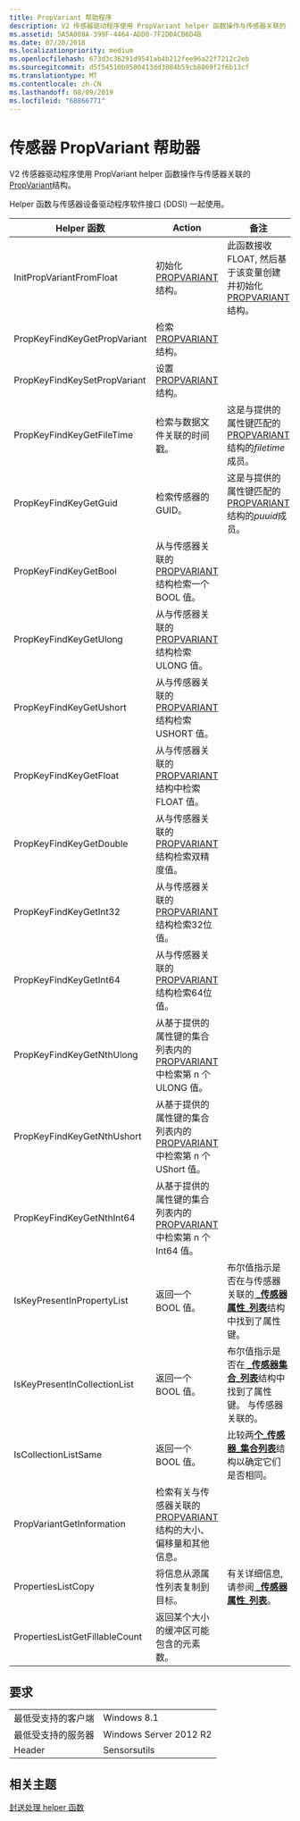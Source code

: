 ```yaml
---
title: PropVariant 帮助程序
description: V2 传感器驱动程序使用 PropVariant helper 函数操作与传感器关联的 PROPVARIANT 结构。
ms.assetid: 5A5A008A-399F-4464-ADD0-7F2DDACB6D4B
ms.date: 07/20/2018
ms.localizationpriority: medium
ms.openlocfilehash: 673d3c36291d9541ab4b212fee96a22f7212c2eb
ms.sourcegitcommit: d5f54510b9500413dd3084b59cb8869f2f6b13cf
ms.translationtype: MT
ms.contentlocale: zh-CN
ms.lasthandoff: 08/09/2019
ms.locfileid: "68866771"
---
```

# <a name="sensor-propvariant-helpers"></a>传感器 PropVariant 帮助器

V2 传感器驱动程序使用 PropVariant helper 函数操作与传感器关联的[PropVariant](https://docs.microsoft.com/windows/win32/api/propidlbase/ns-propidlbase-propvariant)结构。

Helper 函数与传感器设备驱动程序软件接口 (DDSI) 一起使用。

| Helper 函数 | Action | 备注 |
| --- | --- | --- |
| InitPropVariantFromFloat | 初始化[PROPVARIANT](https://docs.microsoft.com/windows/win32/api/propidlbase/ns-propidlbase-propvariant)结构。 | 此函数接收 FLOAT, 然后基于该变量创建并初始化[PROPVARIANT](https://docs.microsoft.com/windows/win32/api/propidlbase/ns-propidlbase-propvariant)结构。 |
| PropKeyFindKeyGetPropVariant | 检索[PROPVARIANT](https://docs.microsoft.com/windows/win32/api/propidlbase/ns-propidlbase-propvariant)结构。 | |
| PropKeyFindKeySetPropVariant | 设置[PROPVARIANT](https://docs.microsoft.com/windows/win32/api/propidlbase/ns-propidlbase-propvariant)结构。 | |
| PropKeyFindKeyGetFileTime | 检索与数据文件关联的时间戳。 |这是与提供的属性键匹配的[PROPVARIANT](https://docs.microsoft.com/windows/win32/api/propidlbase/ns-propidlbase-propvariant)结构的*filetime*成员。 |
| PropKeyFindKeyGetGuid | 检索传感器的 GUID。 | 这是与提供的属性键匹配的[PROPVARIANT](https://docs.microsoft.com/windows/win32/api/propidlbase/ns-propidlbase-propvariant)结构的*puuid*成员。 |
| PropKeyFindKeyGetBool | 从与传感器关联的[PROPVARIANT](https://docs.microsoft.com/windows/win32/api/propidlbase/ns-propidlbase-propvariant)结构检索一个 BOOL 值。 | |
| PropKeyFindKeyGetUlong | 从与传感器关联的[PROPVARIANT](https://docs.microsoft.com/windows/win32/api/propidlbase/ns-propidlbase-propvariant)结构检索 ULONG 值。 | |
| PropKeyFindKeyGetUshort | 从与传感器关联的[PROPVARIANT](https://docs.microsoft.com/windows/win32/api/propidlbase/ns-propidlbase-propvariant)结构检索 USHORT 值。 | |
| PropKeyFindKeyGetFloat | 从与传感器关联的[PROPVARIANT](https://docs.microsoft.com/windows/win32/api/propidlbase/ns-propidlbase-propvariant)结构中检索 FLOAT 值。 | |
| PropKeyFindKeyGetDouble | 从与传感器关联的[PROPVARIANT](https://docs.microsoft.com/windows/win32/api/propidlbase/ns-propidlbase-propvariant)结构检索双精度值。 | |
| PropKeyFindKeyGetInt32 | 从与传感器关联的[PROPVARIANT](https://docs.microsoft.com/windows/win32/api/propidlbase/ns-propidlbase-propvariant)结构检索32位值。 | |
| PropKeyFindKeyGetInt64 | 从与传感器关联的[PROPVARIANT](https://docs.microsoft.com/windows/win32/api/propidlbase/ns-propidlbase-propvariant)结构检索64位值。 | |
| PropKeyFindKeyGetNthUlong | 从基于提供的属性键的集合列表内的[PROPVARIANT](https://docs.microsoft.com/windows/win32/api/propidlbase/ns-propidlbase-propvariant)中检索第 n 个 ULONG 值。 | |
| PropKeyFindKeyGetNthUshort | 从基于提供的属性键的集合列表内的[PROPVARIANT](https://docs.microsoft.com/windows/win32/api/propidlbase/ns-propidlbase-propvariant)中检索第 n 个 UShort 值。 | |
| PropKeyFindKeyGetNthInt64 | 从基于提供的属性键的集合列表内的[PROPVARIANT](https://docs.microsoft.com/windows/win32/api/propidlbase/ns-propidlbase-propvariant)中检索第 n 个 Int64 值。 | |
| IsKeyPresentInPropertyList | 返回一个 BOOL 值。 | 布尔值指示是否在与传感器关联的[ **\_传感器属性\_列表**](https://docs.microsoft.com/windows-hardware/drivers/ddi/content/sensorsdef/ns-sensorsdef-sensor_property_list)结构中找到了属性键。|
| IsKeyPresentInCollectionList | 返回一个 BOOL 值。 | 布尔值指示是否在[ **\_传感器集合\_列表**](https://docs.microsoft.com/windows-hardware/drivers/ddi/content/sensorsdef/ns-sensorsdef-sensor_collection_list)结构中找到了属性键。 与传感器关联的。 |
| IsCollectionListSame | 返回一个 BOOL 值。 | 比较两[**个\_传感器\_集合列表**](https://docs.microsoft.com/windows-hardware/drivers/ddi/content/sensorsdef/ns-sensorsdef-sensor_collection_list)结构以确定它们是否相同。 |
| PropVariantGetInformation | 检索有关与传感器关联的[PROPVARIANT](https://docs.microsoft.com/windows/win32/api/propidlbase/ns-propidlbase-propvariant)结构的大小、偏移量和其他信息。 | |
| PropertiesListCopy | 将信息从源属性列表复制到目标。 | 有关详细信息, 请参阅[ **\_传感器属性\_列表**](https://docs.microsoft.com/windows-hardware/drivers/ddi/content/sensorsdef/ns-sensorsdef-sensor_property_list)。 |
|PropertiesListGetFillableCount | 返回某个大小的缓冲区可能包含的元素数。 | |

## <a name="requirements"></a>要求

|                          |                        |
|--------------------------|------------------------|
| 最低受支持的客户端 | Windows 8.1            |
| 最低受支持的服务器 | Windows Server 2012 R2 |
| Header                   | Sensorsutils         |

## <a name="related-topics"></a>相关主题

[封送处理 helper 函数](marshalling-helper-functions.md)

